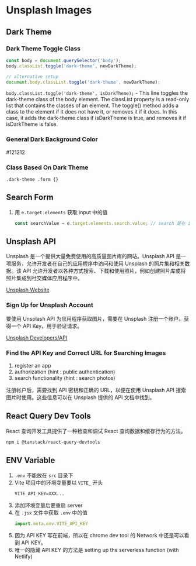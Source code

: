 # Unsplash Images

## Dark Theme

### Dark Theme Toggle Class

```jsx
const body = document.querySelector('body');
body.classList.toggle('dark-theme', newDarkTheme);

// alternative setup
document.body.classList.toggle('dark-theme', newDarkTheme);
```

`body.classList.toggle('dark-theme', isDarkTheme);` - This line toggles the dark-theme class of the body element. The classList property is a read-only list that contains the classes of an element. The toggle() method adds a class to the element if it does not have it, or removes it if it does. In this case, it adds the dark-theme class if isDarkTheme is true, and removes it if isDarkTheme is false.

### General Dark Background Color

#121212

### Class Based On Dark Theme

`.dark-theme .form {}`

## Search Form

1. 用 `e.target.elements` 获取 input 中的值
   ```jsx
   const searchValue = e.target.elements.search.value; // search 是在 input 中设置的 name; e.target.value 的另一种方式
   ```

## Unsplash API

Unsplash 是一个提供大量免费使用的高质量图片库的网站。Unsplash API 是一项服务，允许开发者在自己的应用程序中访问和使用 Unsplash 的照片集和相关数据。该 API 允许开发者以各种方式搜索、下载和使用照片，例如创建照片库或将照片集成到社交媒体应用程序中。

[Unsplash Website](https://unsplash.com/)

### Sign Up for Unsplash Account

要使用 Unsplash API 为应用程序获取图片，需要在 Unsplash 注册一个账户。获得一个 API Key，用于验证请求。

[Unsplash Developers/API](https://unsplash.com/developers)

### Find the API Key and Correct URL for Searching Images

1. register an app
2. authorization (hint : public authentication)
3. search functionality (hint : search photos)

注册帐户后，需要找到 API 密钥和正确的 URL，以便在使用 Unsplash API 搜索图片时使用。这些信息可以在 Unsplash 提供的 API 文档中找到。

## React Query Dev Tools

React 查询开发工具提供了一种检查和调试 React 查询数据和缓存行为的方法。

```sh
npm i @tanstack/react-query-devtools
```

## ENV Variable

1. `.env` 不能放在 `src` 目录下
2. Vite 项目中的环境变量要以 `VITE_` 开头
   ```
   VITE_API_KEY=XXX...
   ```
3. 添加环境变量后要重启 server
4. 在 `.jsx` 文件中获取 `.env` 中的值
   ```jsx
   import.meta.env.VITE_API_KEY
   ```
5. 因为 API KEY 写在前端，所以在 chrome dev tool 的 Network 中还是可以看到 API KEY。
6. 唯一的隐藏 API KEY 的方法是 setting up the serverless function (with Netlify)